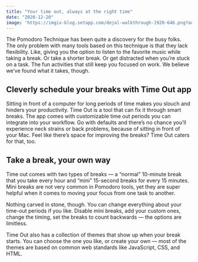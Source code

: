 ```yaml
---
title: "Your time out, always at the right time"
date: "2020-12-20"
image: 'https://imgix-blog.setapp.com/dejal-walkthrough-1920-646.png?auto=format&ixlib=php-3.3.0&q=75'
---
```

The Pomodoro Technique has been quite a discovery for the busy folks. The only problem with many tools based on this technique is that they lack flexibility. Like, giving you the option to listen to the favorite music while taking a break. Or take a shorter break. Or get distracted when you’re stuck on a task. The fun activities that still keep you focused on work. We believe we’ve found what it takes, though. 

## Cleverly schedule your breaks with Time Out app 

Sitting in front of a computer for long periods of time makes you slouch and hinders your productivity. Time Out is a tool that can fix it through smart breaks. The app comes with customizable time out periods you can integrate into your workflow. Go with defaults and there’s no chance you’ll experience neck strains or back problems, because of sitting in front of your Mac. Feel like there’s space for improving the breaks? Time Out caters for that, too. 

## Take a break, your own way

Time out comes with two types of breaks — a “normal” 10-minute break that you take every hour and “mini” 15-second breaks for every 15 minutes. Mini breaks are not very common in Pomodoro tools, yet they are super helpful when it comes to moving your focus from one task to another. 

Nothing carved in stone, though. You can change everything about your time-out periods if you like. Disable mini breaks, add your custom ones, change the timing, set the breaks to count backwards — the options are limitless. 

Time Out also has a collection of themes that show up when your break starts. You can choose the one you like, or create your own — most of the themes are based on common web standards like JavaScript, CSS, and HTML. 
